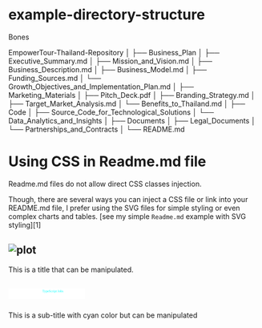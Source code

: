 # example-directory-structure
Bones

EmpowerTour-Thailand-Repository
│
├── Business_Plan
│   ├── Executive_Summary.md
│   ├── Mission_and_Vision.md
│   ├── Business_Description.md
│   ├── Business_Model.md
│   ├── Funding_Sources.md
│   └── Growth_Objectives_and_Implementation_Plan.md
│
├── Marketing_Materials
│   ├── Pitch_Deck.pdf
│   ├── Branding_Strategy.md
│   ├── Target_Market_Analysis.md
│   └── Benefits_to_Thailand.md
│
├── Code
│   ├── Source_Code_for_Technological_Solutions
│   └── Data_Analytics_and_Insights
│
├── Documents
│   ├── Legal_Documents
│   └── Partnerships_and_Contracts
│
└── README.md

# Using CSS in Readme.md file

Readme.md files do not allow direct CSS classes injection.

Though, there are several ways you can inject a CSS file or link into your README.md file, I prefer using the SVG files for simple styling or even complex charts and tables. [see my simple `Readme.md` example with SVG styling][1]

## ![plot](./title.svg)

This is a title that can be manipulated.

## ![plot](./subTitle.svg)

This is a sub-title with cyan color but can be manipulated
